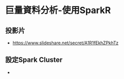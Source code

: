 #  巨量資料分析-使用SparkR

## 投影片
- https://www.slideshare.net/secret/A1R1fEkhZPkhTz

## 設定Spark Cluster
- 
